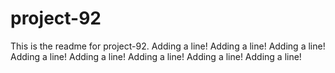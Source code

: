# project-92

This is the readme for project-92.
Adding a line!
Adding a line!
Adding a line!
Adding a line!
Adding a line!
Adding a line!
Adding a line!
Adding a line!
